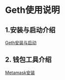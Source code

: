 # Geth使用说明

## 1.安装与启动介绍

[Geth安装与启动](./Geth安装与启动.md)



## 2. 钱包工具介绍

[Metamask安装](./Metamask安装.md)
